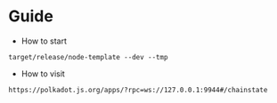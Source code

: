 # Guide

* How to start
  
~~~shell
target/release/node-template --dev --tmp
~~~

* How to visit
  
~~~shell
https://polkadot.js.org/apps/?rpc=ws://127.0.0.1:9944#/chainstate
~~~
